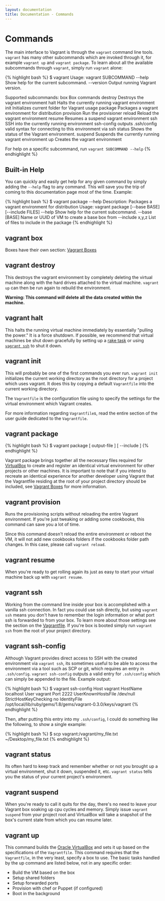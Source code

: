 ```yaml
---
layout: documentation
title: Documentation - Commands
---
```

# Commands

The main interface to Vagrant is through the `vagrant` command line tools. `vagrant`
has many other subcommands which are invoked through it, for example `vagrant up` and
`vagrant package`. To learn about all the available subcommands through `vagrant`, simply
run `vagrant` alone:

{% highlight bash %}
$ vagrant
Usage: vagrant SUBCOMMAND
        --help                       Show help for the current subcommand.
        --version                    Output running Vagrant version.

Supported subcommands:
        box                 Box commands
        destroy             Destroys the vagrant environment
        halt                Halts the currently running vagrant environment
        init                Initializes current folder for Vagrant usage
        package             Packages a vagrant environment for distribution
        provision           Run the provisioner
        reload              Reload the vagrant environment
        resume              Resumes a suspend vagrant environment
        ssh                 SSH into the currently running environment
        ssh-config          outputs .ssh/config valid syntax for connecting to this environment via ssh
        status              Shows the status of the Vagrant environment.
        suspend             Suspends the currently running vagrant environment
        up                  Creates the vagrant environment

For help on a specific subcommand, run `vagrant SUBCOMMAND --help`
{% endhighlight %}

## Built-in Help

You can quickly and easily get help for any given command by simply adding the
`--help` flag to any command. This will save you the trip of coming to
this documentation page most of the time. Example:

{% highlight bash %}
$ vagrant package --help
Description: Packages a vagrant environment for distribution
Usage: vagrant package [--base BASE] [--include FILES]
        --help                       Show help for the current subcommand.
        --base [BASE]                Name or UUID of VM to create a base box from
        --include x,y,z              List of files to include in the package
{% endhighlight %}

<a name="vagrant-box"> </a>
## vagrant box

Boxes have their own section: [Vagrant Boxes](/docs/boxes.html)

<a name="vagrant-destroy"> </a>
## vagrant destroy

This destroys the vagrant environment by completely deleting the virtual machine
along with the hard drives attached to the virtual machine. `vagrant up` can then
be run again to rebuild the environment.

**Warning: This command _will_ delete all the data created within the machine.**

<a name="vagrant-halt"> </a>
## vagrant halt

This halts the running virtual machine immediately by essentially "pulling the power."
It is a force shutdown. If possible, we recommend that virtual machines be shut down
gracefully by setting up a [rake task](/docs/rake.html) or using [`vagrant ssh`](#vagrant-ssh) to shut it down.

<a name="vagrant-init"> </a>
## vagrant init

This will probably be one of the first commands you ever run. `vagrant init` initializes
the current working directory as the root directory for a project which uses vagrant. It
does this by copying a default `Vagrantfile` into the current working directory.

The `Vagrantfile` is the configuration file using to specify the settings for the virtual
environment which Vagrant creates.

For more information regarding `Vagrantfile`s, read the entire section of the user
guide dedicated to the `Vagrantfile`.

<a name="vagrant-package"> </a>
## vagrant package

{% highlight bash %}
$ vagrant package [ output-file ] [ --include ]
{% endhighlight %}

Vagrant package brings together all the necessary files required for [VirtualBox](http://www.virtualbox.org) to create
and register an identical virtual environment for other projects or other machines. It is important to note
that if you intend to recreate an identical experience for another developer using Vagrant that the Vagrantfile
residing at the root of your project directory should be included, see [Vagrant Boxes](/docs/boxes.html#creating-a-box) for more information.

<a name="vagrant-provision"> </a>
## vagrant provision

Runs the provisioning scripts without reloading the entire Vagrant environment.
If you're just tweaking or adding some cookbooks, this command can save you a
lot of time.

Since this command doesn't reload the entire environment or reboot the VM,
it will not add new cookbooks folders if the cookbooks folder path changes. In
this case, please call `vagrant reload`.

<a name="vagrant-resume"> </a>
## vagrant resume

When you're ready to get rolling again its just as easy to start your virtual machine back up with
`vagrant resume`.

<a name="vagrant-ssh"> </a>
## vagrant ssh

Working from the command line inside your box is accomplished with a vanilla ssh connection. In fact
you could use ssh directly, but using `vagrant ssh` means you don't have to remember the login information
or what port ssh is forwarded to from your box. To learn more about those settings see the section on the [Vagrantfile](/docs/vagrantfile.html).
If you're box is booted simply run `vagrant ssh` from the root of your project directory.

<a name="vagrant-ssh-config"> </a>
## vagrant ssh-config

Although Vagrant provides direct access to SSH with the created environment via `vagrant ssh`, its
sometimes useful to be able to access the environment via a tool such as SCP or git, which requires
an entry in `.ssh/config`. `vagrant ssh-config` outputs a valid entry for `.ssh/config` which can
simply be appended to the file. Example output:

{% highlight bash %}
$ vagrant ssh-config
Host vagrant
  HostName localhost
  User vagrant
  Port 2222
  UserKnownHostsFile /dev/null
  StrictHostKeyChecking no
  IdentityFile /opt/local/lib/ruby/gems/1.8/gems/vagrant-0.3.0/keys/vagrant
{% endhighlight %}

Then, after putting this entry into my `.ssh/config`, I could do something like the following,
to show a single example:

{% highlight bash %}
$ scp vagrant:/vagrant/my_file.txt ~/Desktop/my_file.txt
{% endhighlight %}

<a name="vagrant-status"> </a>
## vagrant status

Its often hard to keep track and remember whether or not you brought up a virtual environment, shut
it down, suspended it, etc. `vagrant status` tells you the status of your current project's environment.

<a name="vagrant-suspend"> </a>
## vagrant suspend

When you're ready to call it quits for the day, there's no need to leave your Vagrant box soaking
up cpu cycles and memory. Simply issue `vagrant suspend` from your project root and VirtualBox will
take a snapshot of the box's current state from which you can resume later.

<a name="vagrant-up"> </a>
## vagrant up

This command builds the [Oracle VirtualBox](http://www.virtualbox.org) and sets it up based
on the specifications of the `Vagrantfile`. This command requires that the `Vagrantfile`,
in the very least, specify a box to use. The basic tasks handled by the up command are
listed below, not in any specific order:

* Build the VM based on the box
* Setup shared folders
* Setup forwarded ports
* Provision with chef or Puppet (if configured)
* Boot in the background




